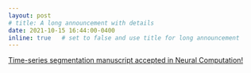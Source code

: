 ```yaml
---
layout: post
# title: A long announcement with details
date: 2021-10-15 16:44:00-0400
inline: true   # set to false and use title for long announcement
---
```


[Time-series segmentation manuscript accepted in Neural Computation!](https://arxiv.org/abs/2104.11852)
